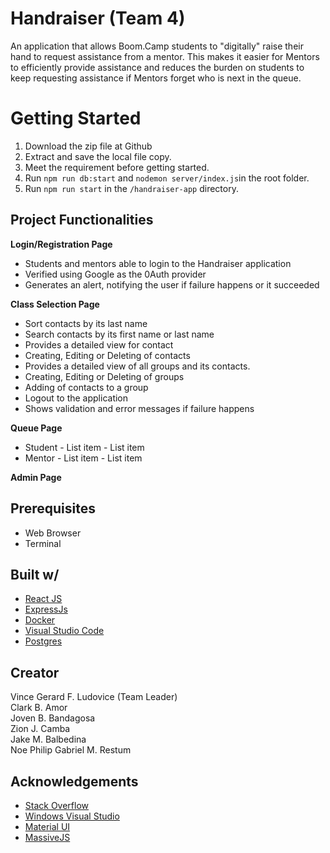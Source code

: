 # Handraiser (Team 4)

An application that allows Boom.Camp students to "digitally" raise their hand to request assistance from a mentor. This makes it easier for Mentors to efficiently provide assistance and reduces the burden on students to keep requesting assistance if Mentors forget who is next in the queue.

# Getting Started

1. Download the zip file at Github
2. Extract and save the local file copy.
3. Meet the requirement before getting started.
4. Run `npm run db:start` and `nodemon server/index.js`in the root folder.
5. Run `npm run start` in the `/handraiser-app` directory.

## Project Functionalities

**Login/Registration Page**

- Students and mentors able to login to the Handraiser application
- Verified using Google as the 0Auth provider
- Generates an alert, notifying the user if failure happens or it succeeded

**Class Selection Page**

- Sort contacts by its last name
- Search contacts by its first name or last name
- Provides a detailed view for contact
- Creating, Editing or Deleting of contacts
- Provides a detailed view of all groups and its contacts.
- Creating, Editing or Deleting of groups
- Adding of contacts to a group
- Logout to the application
- Shows validation and error messages if failure happens

**Queue Page**

- Student - List item - List item
- Mentor - List item - List item

**Admin Page**

## Prerequisites

- Web Browser
- Terminal

## Built w/

- [React JS](https://reactjs.org/)
- [ExpressJs](<[https://expressjs.com/](https://expressjs.com/)>)
- [Docker](<[https://www.docker.com/](https://www.docker.com/)>)
- [Visual Studio Code](<([https://code.visualstudio.com/](https://code.visualstudio.com/))>)
- [Postgres](<([[https://www.postgresql.org/docs/](https://www.postgresql.org/docs/))>)

## Creator

Vince Gerard F. Ludovice (Team Leader)  
Clark B. Amor  
Joven B. Bandagosa  
Zion J. Camba  
Jake M. Balbedina  
Noe Philip Gabriel M. Restum

## Acknowledgements

- [Stack Overflow](<[[https://stackoverflow.com/](https://stackoverflow.com/)](https://stackoverflow.com/](https://stackoverflow.com/))>)
- [Windows Visual Studio](<[https://code.visualstudio.com](https://code.visualstudio.com/)>)
- [Material UI](<[[https://material-ui.com/](https://material-ui.com/)](https://material-ui.com/](https://material-ui.com/))>)
- [MassiveJS](<[[https://massivejs.org/](https://massivejs.org/)](https://massivejs.org/](https://massivejs.org/))>)
